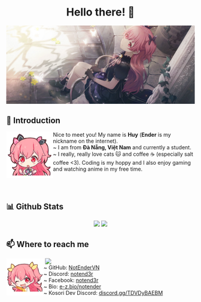 <h1 align="center">Hello there! 👋</h1>

<a href="https://github.com/NotEnderVN">![Preview](./images/background.png)</a>

## 🍵 Introduction

<a href="https://github.com/NotEnderVN"><img align="left" width="125" src="./images/airi_1.png"></a>
Nice to meet you! My name is **Huy** (**Ender** is my nickname on the internet).
<br> ~ I am from **Đà Nẵng, Việt Nam** and currently a student.
<br> ~ I really, really love cats 🐱 and coffee ☕ (especially salt coffee <3). Coding is my hoppy and I also enjoy gaming and watching anime in my free time.

<br><br>

## 📊 Github Stats

<p align="center"><img width="40%" src="https://github-readme-stats.vercel.app/api?username=NotEnderVN&show_icons=true&count_private=true&theme=react&hide_border=true&bg_color=0D1117"/> <img width="30%" src="https://github-readme-stats.vercel.app/api/top-langs/?username=NotEnderVN&show_icons=true&count_private=true&theme=react&hide_border=true&bg_color=0D1117&layout=compact"/>
</p>

## 📫 Where to reach me

<a href="https://github.com/NotEnderVN"><img align="right" width=400 src="https://count.getloli.com/@NotEnderVN?theme=original-new"></a>
<a href="https://github.com/NotEnderVN"><img align="left" width="100" src="./images/airi_2.png"></a>
~ GitHub: [NotEnderVN](https://github.com/NotEnderVN)
<br>~ Discord: [notend3r](https://discord.com/users/580241620151042058)
<br>~ Facebook: [notend3r](https://www.facebook.com/notend3r/)
<br>~ Bio: [e-z.bio/notender](https://e-z.bio/notender)
<br>~ Kosori Dev Discord: [discord.gg/TDVDyBAEBM](discord.gg/TDVDyBAEBM)
